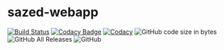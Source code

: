# sazed-webapp

[![Build Status](https://travis-ci.org/agm-dev/sazed-webapp.svg?branch=master)](https://travis-ci.org/agm-dev/sazed-webapp)
[![Codacy Badge](https://api.codacy.com/project/badge/Grade/UPDATE_WITH_CODACY_ID)](https://www.codacy.com/manual/agm-dev/sazed-webapp?utm_source=github.com&amp;utm_medium=referral&amp;utm_content=agm-dev/sazed-webapp&amp;utm_campaign=Badge_Grade)
[![Codacy](https://api.codacy.com/project/badge/coverage/UPDATE_WITH_CODACY_ID)](https://www.codacy.com/app/codacy/node-codacy-coverage)
![GitHub code size in bytes](https://img.shields.io/github/languages/code-size/agm-dev/sazed-webapp)
![GitHub All Releases](https://img.shields.io/github/downloads/agm-dev/sazed-webapp/total)
![GitHub](https://img.shields.io/github/license/agm-dev/sazed-webapp)
